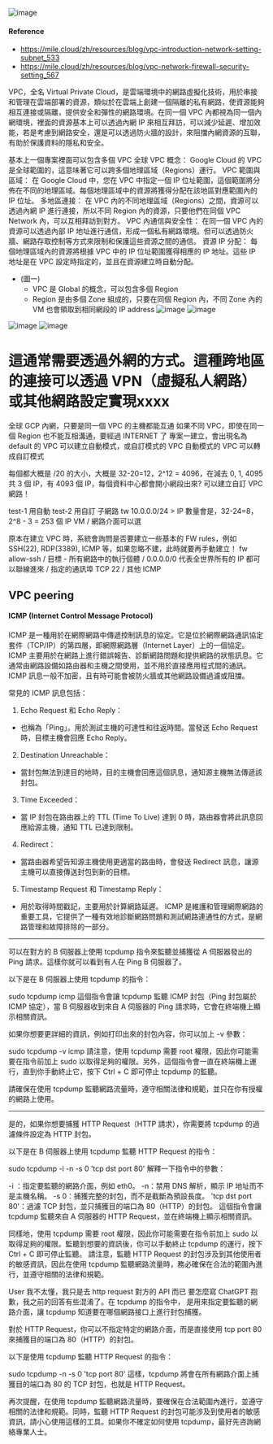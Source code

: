 ![image](https://github.com/KellenJohn/On-live_Lab/assets/29540152/d82ad613-5e69-4da5-b316-029c487a6834)


#### Reference
* https://mile.cloud/zh/resources/blog/vpc-introduction-network-setting-subnet_533
* https://mile.cloud/zh/resources/blog/vpc-network-firewall-security-setting_567

VPC，全名 Virtual Private Cloud，是雲端環境中的網路虛擬化技術，用於串接和管理在雲端部署的資源，類似於在雲端上創建一個隔離的私有網路，使資源能夠相互連接或隔離，提供安全和彈性的網路環境。在同一個 VPC 內都視為同一個內網環境，裡面的資源基本上可以透過內網 IP 來相互拜訪，可以減少延遲、增加效能，若是考慮到網路安全，還是可以透過防火牆的設計，來阻擋內網資源的互聯，有助於保護資料的隱私和安全。

基本上一個專案裡面可以包含多個 VPC
全球 VPC 概念： Google Cloud 的 VPC 是全球範圍的，這意味著它可以跨多個地理區域（Regions）運行。
VPC 範圍與區域： 在 Google Cloud 中，您在 VPC 中指定一個 IP 位址範圍，這個範圍將分佈在不同的地理區域。每個地理區域中的資源將獲得分配在該地區對應範圍內的 IP 位址。
多地區連接： 在 VPC 內的不同地理區域（Regions）之間，資源可以透過內網 IP 進行連接，所以不同 Region 內的資源，只要他們在同個 VPC Network 內，可以互相拜訪到對方。
VPC 內通信與安全性： 在同一個 VPC 內的資源可以透過內部 IP 地址進行通信，形成一個私有網路環境。但可以透過防火牆、網路存取控制等方式來限制和保護這些資源之間的通信。
資源 IP 分配： 每個地理區域內的資源將根據 VPC 中的 IP 位址範圍獲得相應的 IP 地址。這些 IP 地址是在 VPC 設定時指定的，並且在資源建立時自動分配。

* (圖一)
  * VPC 是 Global 的概念，可以包含多個 Region
  * Region 是由多個 Zone 組成的，只要在同個 Region 內，不同 Zone 內的 VM 也會領取到相同網段的 IP address
![image](https://github.com/KellenJohn/On-live_Lab/assets/29540152/66f26c91-ac57-4879-b1c6-8f56ffb6bbc5)
![image](https://github.com/KellenJohn/On-live_Lab/assets/29540152/06723e2e-f155-4e20-b9a8-cbcd2c09f6c2)


![image](https://github.com/KellenJohn/On-live_Lab/assets/29540152/9fb20e66-ad5a-481b-bd1c-a12431d44b19)
![image](https://github.com/KellenJohn/On-live_Lab/assets/29540152/40a93b42-8648-4241-a87e-da966cfaa775)


這通常需要透過外網的方式。這種跨地區的連接可以透過 VPN（虛擬私人網路）或其他網路設定實現xxxx
===

全球 GCP 內網，只要是同一個 VPC 的主機都能互通
如果不同 VPC，即使在同一個 Region 也不能互相溝通，要經過 INTERNET 了
專案一建立，會出現名為 default 的 VPC
可以建立自動模式，或自訂模式的 VPC
自動模式的 VPC 可以轉成自訂模式

每個都大概是 /20 的大小，大概是 32-20=12，2^12 = 4096，在減去 0, 1, 4095 共 3 個 IP，有 4093 個 IP，每個資料中心都會開小網段出來?
可以建立自訂 VPC 網路！

test-1 用自動
test-2 用自訂
子網路 tw
10.0.0.0/24 > IP 數量會是，32-24=8，2^8 - 3 = 253 個 IP
VM / 網路介面可以選 

原本在建立 VPC 時，系統會詢問是否要建立一些基本的 FW rules，例如 SSH(22), RDP(3389), ICMP 等，如果忽略不建，此時就要再手動建立！
fw
allow-ssh / 目標 - 所有網路中的執行個體 / 0.0.0.0/0 代表全世界所有的 IP 都可以聯線進來 / 指定的通訊埠 TCP 22 / 其他 ICMP


VPC peering
---

#### ICMP (Internet Control Message Protocol)
ICMP 是一種用於在網際網路中傳遞控制訊息的協定。它是位於網際網路通訊協定套件（TCP/IP）的第四層，即網際網路層（Internet Layer）上的一個協定。
ICMP 主要用於在網路上進行錯誤報告、診斷網路問題和提供網路的狀態訊息。它通常由網路設備如路由器和主機之間使用，並不用於直接應用程式間的通訊。ICMP 訊息一般不加密，且有時可能會被防火牆或其他網路設備過濾或阻擋。

常見的 ICMP 訊息包括：
1. Echo Request 和 Echo Reply：
  - 也稱為「Ping」。用於測試主機的可達性和往返時間。當發送 Echo Request 時，目標主機會回應 Echo Reply。
2. Destination Unreachable：
  - 當封包無法到達目的地時，目的主機會回應這個訊息，通知源主機無法傳遞該封包。
3. Time Exceeded：
  - 當 IP 封包在路由器上的 TTL (Time To Live) 達到 0 時，路由器會將此訊息回應給源主機，通知 TTL 已達到限制。
4. Redirect：
  - 當路由器希望告知源主機使用更適當的路由時，會發送 Redirect 訊息，讓源主機可以直接傳送封包到新的目標。
5. Timestamp Request 和 Timestamp Reply：
  - 用於取得時間戳記，主要用於計算網路延遲。
ICMP 是維護和管理網際網路的重要工具，它提供了一種有效地診斷網路問題和測試網路連通性的方式，是網路管理和故障排除的一部分。
---
可以在對方的 B 伺服器上使用 tcpdump 指令來監聽並捕獲從 A 伺服器發出的 Ping 請求。這樣你就可以看到有人在 Ping B 伺服器了。

以下是在 B 伺服器上使用 tcpdump 的指令：

sudo tcpdump icmp
這個指令會讓 tcpdump 監聽 ICMP 封包（Ping 封包屬於 ICMP 協定），當 B 伺服器收到來自 A 伺服器的 Ping 請求時，它會在終端機上顯示相關資訊。

如果你想要更詳細的資訊，例如打印出來的封包內容，你可以加上 -v 參數：

sudo tcpdump -v icmp
請注意，使用 tcpdump 需要 root 權限，因此你可能需要在指令前加上 sudo 以取得足夠的權限。另外，這個指令會一直在終端機上運行，直到你手動終止它，按下 Ctrl + C 即可停止 tcpdump 的監聽。

請確保在使用 tcpdump 監聽網路流量時，遵守相關法律和規範，並只在你有授權的網路上使用。

---

是的，如果你想要捕獲 HTTP Request（HTTP 請求），你需要將 tcpdump 的過濾條件設定為 HTTP 封包。

以下是在 B 伺服器上使用 tcpdump 監聽 HTTP Request 的指令：


sudo tcpdump -i <interface> -n -s 0 'tcp dst port 80'
解釋一下指令中的參數：

-i <interface>：指定要監聽的網路介面，例如 eth0。
-n：禁用 DNS 解析，顯示 IP 地址而不是主機名稱。
-s 0：捕獲完整的封包，而不是截斷為預設長度。
'tcp dst port 80'：過濾 TCP 封包，並只捕獲目的端口為 80（HTTP）的封包。
這個指令會讓 tcpdump 監聽來自 A 伺服器的 HTTP Request，並在終端機上顯示相關資訊。

同樣地，使用 tcpdump 需要 root 權限，因此你可能需要在指令前加上 sudo 以取得足夠的權限。監聽到想要的資訊後，你可以手動終止 tcpdump 的運行，按下 Ctrl + C 即可停止監聽。
請注意，監聽 HTTP Request 的封包涉及到其他使用者的敏感資訊，因此在使用 tcpdump 監聽網路流量時，務必確保在合法的範圍內進行，並遵守相關的法律和規範。


User
<interface> 我不太懂，我只是去 http request 對方的 API 而已 <interface> 要怎麼寫
ChatGPT
抱歉，我之前的回答有些混淆了。在 tcpdump 的指令中，<interface> 是用來指定要監聽的網路介面，讓 tcpdump 知道要在哪個網路接口上進行封包捕獲。

對於 HTTP Request，你可以不指定特定的網路介面，而是直接使用 tcp port 80 來捕獲目的端口為 80（HTTP）的封包。

以下是使用 tcpdump 監聽 HTTP Request 的指令：

sudo tcpdump -n -s 0 'tcp port 80'
這樣，tcpdump 將會在所有網路介面上捕獲目的端口為 80 的 TCP 封包，也就是 HTTP Request。

再次提醒，在使用 tcpdump 監聽網路流量時，要確保在合法範圍內進行，並遵守相關的法律和規範。同時，監聽 HTTP Request 的封包可能涉及到使用者的敏感資訊，請小心使用這樣的工具。如果你不確定如何使用 tcpdump，最好先咨詢網絡專業人士。
